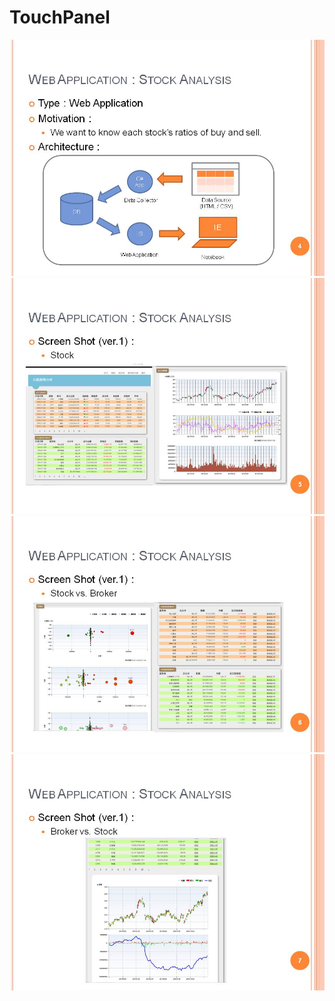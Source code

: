 # TouchPanel
![Demo](Figure/SA1.JPG)
![Demo](Figure/SA2.JPG)
![Demo](Figure/SA3.JPG)
![Demo](Figure/SA4.JPG)

